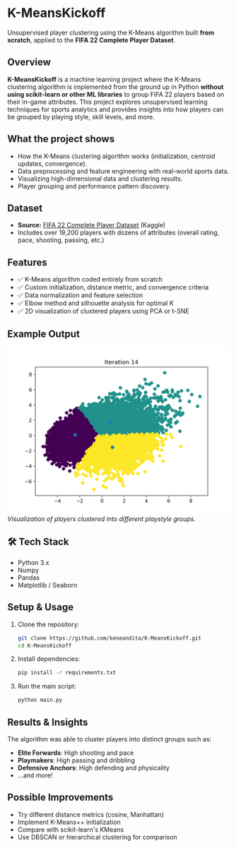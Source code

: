 # K-MeansKickoff

Unsupervised player clustering using the K-Means algorithm built **from scratch**, applied to the **FIFA 22 Complete Player Dataset**.

## Overview

**K-MeansKickoff** is a machine learning project where the K-Means clustering algorithm is implemented from the ground up in Python **without using scikit-learn or other ML libraries** to group FIFA 22 players based on their in-game attributes. This project explores unsupervised learning techniques for sports analytics and provides insights into how players can be grouped by playing style, skill levels, and more.

## What the project shows

- How the K-Means clustering algorithm works (initialization, centroid updates, convergence).
- Data preprocessing and feature engineering with real-world sports data.
- Visualizing high-dimensional data and clustering results.
- Player grouping and performance pattern discovery.

## Dataset

- **Source:** [FIFA 22 Complete Player Dataset](https://www.kaggle.com/datasets/stefanoleone992/fifa-22-complete-player-dataset) (Kaggle)
- Includes over 19,200 players with dozens of attributes (overall rating, pace, shooting, passing, etc.)

## Features

- ✅ K-Means algorithm coded entirely from scratch  
- ✅ Custom initialization, distance metric, and convergence criteria  
- ✅ Data normalization and feature selection  
- ✅ Elbow method and silhouette analysis for optimal K  
- ✅ 2D visualization of clustered players using PCA or t-SNE

## Example Output

![Cluster Plot Example](assets/cluster_plot.png)  
*Visualization of players clustered into different playstyle groups.*

## 🛠️ Tech Stack

- Python 3.x
- Numpy
- Pandas
- Matplotlib / Seaborn

## Setup & Usage

1. Clone the repository:

   ```bash
   git clone https://github.com/keneandita/K-MeansKickoff.git
   cd K-MeansKickoff
   ```

2. Install dependencies:

   ```bash
   pip install -r requirements.txt
   ```

3. Run the main script:

   ```bash
   python main.py
   ```

## Results & Insights

The algorithm was able to cluster players into distinct groups such as:

* **Elite Forwards**: High shooting and pace
* **Playmakers**: High passing and dribbling
* **Defensive Anchors**: High defending and physicality
* ...and more!

## Possible Improvements

* Try different distance metrics (cosine, Manhattan)
* Implement K-Means++ initialization
* Compare with scikit-learn's KMeans
* Use DBSCAN or hierarchical clustering for comparison



